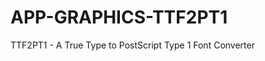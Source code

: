 APP-GRAPHICS-TTF2PT1
====================

TTF2PT1 - A True Type to PostScript Type 1 Font Converter 
